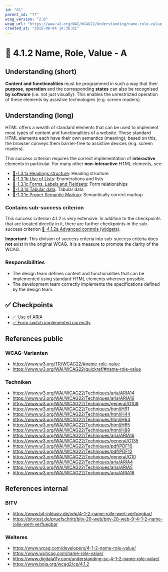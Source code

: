 ```yaml
---
id: "61"
parent_id: "77"
wcag_version: "2.0"
wcag_url: "https://www.w3.org/WAI/WCAG22/Understanding/name-role-value.html"
created_at: "2015-08-04 14:36:01"
---
```


# 📜 4.1.2 Name, Role, Value - A

## Understanding (short)

**Content and functionalities** must be programmed in such a way that their **purpose**, **operation** and the corresponding **states** can also be recognised **by software** (i.e. not just visually). This enables the unrestricted operation of these elements by assistive technologies (e.g. screen readers).

## Understanding (long)

HTML offers a wealth of standard elements that can be used to implement most types of content and functionalities of a website. These standard HTML elements each have their own semantics (meaning); based on this, the browser conveys them barrier-free to assistive devices (e.g. screen readers).

This success criterion requires the correct implementation of **interactive** elements in particular. For many other **non-interactive** HTML elements, see:

- [📜-1.3.1a Headings structure](/en/wcag/1.3.1a-headings-structure): Heading structure
- [📜-1.3.1b Use of Lists](/en/wcag/1.3.1b-use-of-lists): Enumerations and lists
- [📜-1.3.1c Forms, Labels and Fieldsets](/en/wcag/1.3.1c-forms-labels-and-fieldsets): Form relationships
- [📜-1.3.1d Tabular data](/en/wcag/1.3.1d-tabular-data): Tabular data
- [📜-1.3.1e Proper Semantic Markup](/en/wcag/1.3.1e-proper-semantic-markup): Semantically correct markup

### Contains sub-success criterion

This success criterion 4.1.2 is very extensive. In addition to the checkpoints that are located directly in it, there are further checkpoints in the sub-success criterion [📜-4.1.2a Advanced controls (widgets)](/en/wcag/4.1.2a-advanced-controls-widgets).

**Important:** This division of success criteria into sub-success criteria does **not** exist in the original WCAG. It is a measure to promote the clarity of the WCAG.

### Responsibilities

- The design team defines content and functionalities that can be implemented using standard HTML elements wherever possible.
- The development team correctly implements the specifications defined by the design team.

## ✅ Checkpoints

- [✅ Use of ARIA](use-of-aria)
- [✅ Form switch implemented correctly](form-switch-implemented-correctly)

## References public

### WCAG-Varianten
- <https://www.w3.org/TR/WCAG22/#name-role-value>
- <https://www.w3.org/WAI/WCAG22/quickref/#name-role-value>

### Techniken
- <https://www.w3.org/WAI/WCAG22/Techniques/aria/ARIA14>
- <https://www.w3.org/WAI/WCAG22/Techniques/aria/ARIA16>
- <https://www.w3.org/WAI/WCAG22/Techniques/general/G108>
- <https://www.w3.org/WAI/WCAG22/Techniques/html/H91>
- <https://www.w3.org/WAI/WCAG22/Techniques/html/H44>
- <https://www.w3.org/WAI/WCAG22/Techniques/html/H64>
- <https://www.w3.org/WAI/WCAG22/Techniques/html/H65>
- <https://www.w3.org/WAI/WCAG22/Techniques/html/H88>
- <https://www.w3.org/WAI/WCAG22/Techniques/aria/ARIA16>
- <https://www.w3.org/WAI/WCAG22/Techniques/general/G135>
- <https://www.w3.org/WAI/WCAG22/Techniques/pdf/PDF10>
- <https://www.w3.org/WAI/WCAG22/Techniques/pdf/PDF12>
- <https://www.w3.org/WAI/WCAG22/Techniques/general/G10>
- <https://www.w3.org/WAI/WCAG22/Techniques/aria/ARIA4>
- <https://www.w3.org/WAI/WCAG22/Techniques/aria/ARIA5>
- <https://www.w3.org/WAI/WCAG22/Techniques/aria/ARIA16>

## References internal

### BITV
- <https://www.bit-inklusiv.de/vdp/4-1-2-name-rolle-wert-verfuegbar/>
- <https://bitvtest.de/pruefschritt/bitv-20-web/bitv-20-web-9-4-1-2-name-rolle-wert-verfuegbar>

### Weiteres
- <https://www.wcag.com/developers/4-1-2-name-role-value/>
- <https://www.wuhcag.com/name-role-value/>
- <https://www.digitala11y.com/understanding-sc-4-1-2-name-role-value/>
- <https://www.boia.org/wcag2/cp/4.1.2>